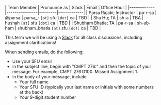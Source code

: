 | Team Member | Pronounce as   | Slack | Email | Office Hour |
|-------------|----------------|---------|-------------|
| Parsa Rajabi; Instructor | pa-r-sa  | @parsa | parsa_r `[at]` sfu `[dot]` ca | TBD         |
| Sha Hu; TA               | sh-a  | TBA | hushah `[at]` sfu `[dot]` ca                | TBD         |
| Shubham Bhatia; TA | pa-r-sa  | sh-ub-ham | shubham_bhatia `[at]` sfu `[dot]` ca | TBD         |

This term we will be using a [Slack](https://cmpt276-fall2023.slack.com) for all class discussions, including assignment clarifications!

When sending emails, do the following:
- Use your SFU email
- In the subject line, begin with "CMPT 276:" and then the topic of your message. For example, CMPT 276 D100: Missed Assignment 1. 
- In the body of your message, include
    - Your full name
    - Your SFU ID (typically your last name or initials with some numbers at the back)
    - Your 9-digit student number